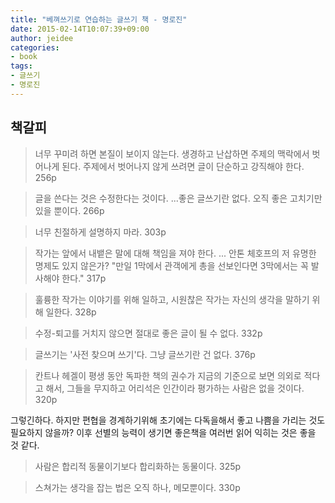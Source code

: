 ```yaml
---
title: "베껴쓰기로 연습하는 글쓰기 책 - 명로진"
date: 2015-02-14T10:07:39+09:00
author: jeidee
categories:
- book
tags:
- 글쓰기
- 명로진
---
```


## 책갈피

>너무 꾸미려 하면 본질이 보이지 않는다. 생경하고 난삽하면 주제의 맥락에서 벗어나게 된다. 주제에서 벗어나지 않게 쓰려면 글이 단순하고 강직해야 한다. 256p

>글을 쓴다는 것은 수정한다는 것이다.
...좋은 글쓰기란 없다. 오직 좋은 고치기만 있을 뿐이다. 266p

>너무 친절하게 설명하지 마라. 303p

>작가는 앞에서 내뱉은 말에 대해 책임을 져야 한다. ... 안톤 체호프의 저 유명한 명제도 있지 않은가? "만일 1막에서 관객에게 총을 선보인다면 3막에서는 꼭 발사해야 한다." 317p

>훌륭한 작가는 이야기를 위해 일하고, 시원찮은 작가는 자신의 생각을 말하기 위해 일한다. 328p

>수정-퇴고를 거치지 않으면 절대로 좋은 글이 될 수 없다. 332p

>글쓰기는 '사전 찾으며 쓰기'다. 그냥 글쓰기란 건 없다. 376p

>칸트나 헤겔이 평생 동안 독파한 책의 권수가 지금의 기준으로 보면 의외로 적다고 해서, 그들을 무지하고 어리석은 인간이라 평가하는 사람은 없을 것이다. 320p

그렇긴하다. 하지만 편협을 경계하기위해 초기에는 다독을해서 좋고 나쁨을 가리는 것도 필요하지 않을까? 이후 선별의 능력이 생기면 좋은책을 여러번 읽어 익히는 것은 좋을 것 같다.

>사람은 합리적 동물이기보다 합리화하는 동물이다. 325p

>스쳐가는 생각을 잡는 법은 오직 하나, 메모뿐이다. 330p